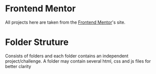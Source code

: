 # Frontend Mentor
All projects here are taken from the [Frontend Mentor](frontendmentor.io)'s site.

# Folder Struture
Consists of folders and each folder contains an independent project/challenge.
A folder may contain several html, css and js files for better clarity
